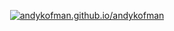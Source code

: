 <p align="center">
  <a href="https://andykofman.github.io/andykofman/">
    <img src="https://readme-typing-svg.demolab.com?font=Fira+Code&size=24&pause=1000&color=00FF00&center=true&vCenter=true&width=500&lines=It's clean and simple" alt="andykofman.github.io/andykofman" />
  </a>
</p>
